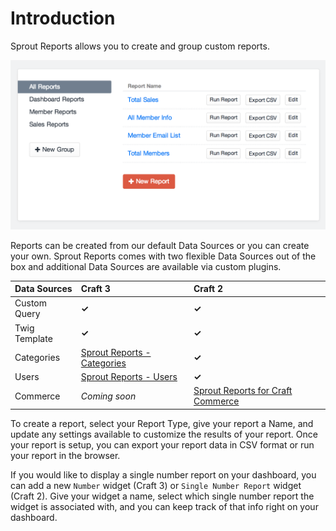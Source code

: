 # Introduction

Sprout Reports allows you to create and group custom reports.

![Reports Overview Page](./../images/reports/reports-overview.png)

Reports can be created from our default Data Sources or you can create your own. Sprout Reports comes with two flexible Data Sources out of the box and additional Data Sources are available via custom plugins.

| Data Sources     | Craft 3     | Craft 2       |
|:---------------- |:----------- |:------------- |
| Custom Query     | **✓**       | **✓**  |
| Twig Template    | **✓**       | **✓**  |
| Categories       | [Sprout Reports - Categories](https://github.com/barrelstrength/craft-sprout-reports-categories) | **✓**  |
| Users            | [Sprout Reports - Users](https://github.com/barrelstrength/craft-sprout-reports-users)          | **✓**  |
| Commerce         | _Coming soon_        | [Sprout Reports for Craft Commerce](https://sprout.barrelstrengthdesign.com/content/docs/SproutReportsCommerce-0.6.1.zip) |

To create a report, select your Report Type, give your report a Name, and update any settings available to customize the results of your report.  Once your report is setup, you can export your report data in CSV format or run your report in the browser.

If you would like to display a single number report on your dashboard, you can add a new `Number` widget (Craft 3) or `Single Number Report` widget (Craft 2).  Give your widget a name, select which single number report the widget is associated with, and you can keep track of that info right on your dashboard.